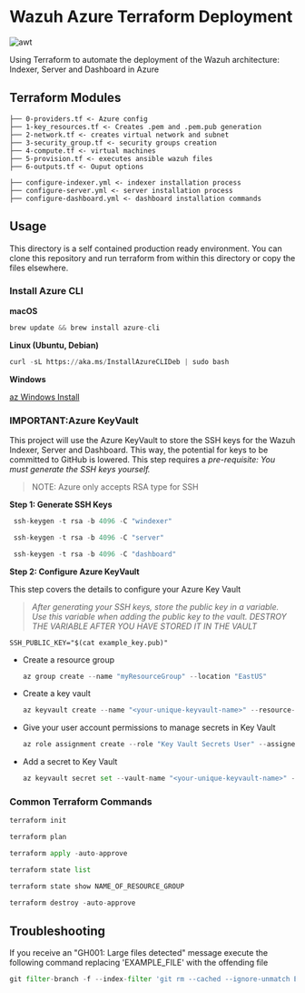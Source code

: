 # Wazuh Azure Terraform Deployment

![awt](https://github.com/datboyblu3/azure_wazuh_terraform/assets/95729902/6e5523c4-9b6c-4aee-80fd-ea68e7d2f922)



Using Terraform to automate the deployment of the Wazuh architecture: Indexer, Server and Dashboard in Azure

## Terraform Modules
```
├── 0-providers.tf <- Azure config
├── 1-key_resources.tf <- Creates .pem and .pem.pub generation
├── 2-network.tf <- creates virtual network and subnet
├── 3-security_group.tf <- security groups creation
├── 4-compute.tf <- virtual machines
├── 5-provision.tf <- executes ansible wazuh files
├── 6-outputs.tf <- Ouput options
```

```
├── configure-indexer.yml <- indexer installation process
├── configure-server.yml <- server installation process
├── configure-dashboard.yml <- dashboard installation commands
```

## Usage

This directory is a self contained production ready environment. You can clone
this repository and run terraform from within this directory or copy the files
elsewhere.

### Install Azure CLI

**macOS**
```python
brew update && brew install azure-cli
```

**Linux (Ubuntu, Debian)**
```python
curl -sL https://aka.ms/InstallAzureCLIDeb | sudo bash
```
**Windows**

[az Windows Install](https://learn.microsoft.com/en-us/cli/azure/install-azure-cli-windows?tabs=azure-cli)

### IMPORTANT:Azure KeyVault

This project will use the Azure KeyVault to store the SSH keys for the Wazuh Indexer, Server and Dashboard. This way, the potential for keys to be committed to GitHub is lowered.
This step requires a *pre-requisite: You must generate the SSH keys yourself.* 
> NOTE: Azure only accepts RSA type for SSH

**Step 1: Generate SSH Keys**
```python
 ssh-keygen -t rsa -b 4096 -C "windexer"
```

```python
 ssh-keygen -t rsa -b 4096 -C "server"
```

```python
 ssh-keygen -t rsa -b 4096 -C "dashboard"
```

**Step 2: Configure Azure KeyVault**

This step covers the details to configure your Azure Key Vault
> *After generating your SSH keys, store the public key in a variable. Use this variable when adding the public key to the vault. DESTROY THE VARIABLE AFTER YOU HAVE STORED IT IN THE VAULT*
```
SSH_PUBLIC_KEY="$(cat example_key.pub)"
```

- Create a resource group
  ```python
  az group create --name "myResourceGroup" --location "EastUS"
  ```
- Create a key vault
  ```python
  az keyvault create --name "<your-unique-keyvault-name>" --resource-group "myResourceGroup" --enable-rbac-authorization
  ```
- Give your user account permissions to manage secrets in Key Vault
  ```python
  az role assignment create --role "Key Vault Secrets User" --assignee "<example_outlook.com#EXT#example@outlook.onmicrosoft.com>" --scope "/subscriptions/<subscription-id>/resourceGroups/<resource-group-name>/providers/Microsoft.KeyVault/vaults/<your-unique-keyvault-name>"
  ```

- Add a secret to Key Vault
  ```python
  az keyvault secret set --vault-name "<your-unique-keyvault-name>" --name "ExamplePassword" --value "$SSH_PUBLIC_KEY" --output none
  ```


### Common Terraform Commands

```python
terraform init
```

```python
terraform plan
```

```python
terraform apply -auto-approve
```

```python
terraform state list
```

```python
terraform state show NAME_OF_RESOURCE_GROUP
```

```python
terraform destroy -auto-approve
```

## Troubleshooting

If you receive an "GH001: Large files detected" message execute the following command replacing 'EXAMPLE_FILE' with the offending file
```python
git filter-branch -f --index-filter 'git rm --cached --ignore-unmatch EXAMPLE_FILE'
```


